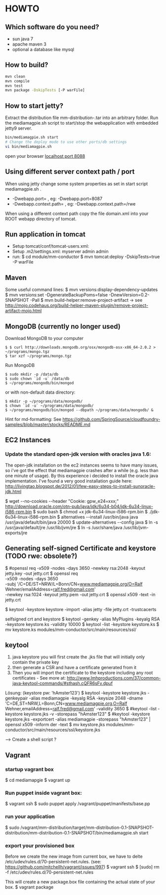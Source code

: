 HOWTO
=====

Which software do you need?
---------------------------
+ sun java 7
+ apache maven 3
+ optional a database like mysql

How to build?
-------------
```bash
mvn clean
mvn compile
mvn test
mvn package -DskipTests [-P warFile]
```


How to start jetty?
-------------------
Extract the distribution file mm-distribution-<Version>.tar into an arbitrary folder.
Run the mediamagpie.sh script to start/stop the webapplication with embedded jetty9 server.
 
```bash
bin/mediamagpie.sh start
# Change the deploy mode to use other ports/db settings
vi bin/mediamagpie.sh 
```

open your browser [localhost port 8088](http://127.0.0.1:8088/)

Using different server context path / port
------------------------------------------
When using jetty change some system properties as set in start script mediamagpie.sh .
+ -Dwebapp.port=<port> , eg: -Dwebapp.port=8087  
+ -Dwebapp.context.path=<context path> , eg: -Dwebapp.context.path=/rwe
 
When using a different context path copy the file domain.xml into your ROOT webapp directory of tomcat.

Run application in tomcat
-------------------------
+ Setup tomcat/conf/tomcat-users.xml:
  <tomcat-users>
    <role rolename="manager"/>
    <role rolename="admin"/>
    <user password="admin" roles="admin,manager" username="admin"/> 
  </tomcat-users>
+ Setup .m2/settings.xml:
  <servers>
    <server>
        <id>myserver</id>
        <username>admin</username>
        <password>admin</password>
    </server>
  </servers>
+ run: 
    $ cd module/mm-conductor
    $ mvn tomcat:deploy -DskipTests=true -P warFile


## Maven
Some useful command lines:
   $ mvn versions:display-dependency-updates
   $ mvn versions:set -DgenerateBackupPoms=false -DnewVersion=0.2-SNAPSHOT -Pall
   $ mvn build-helper:remove-project-artifact -> see http://mojo.codehaus.org/build-helper-maven-plugin/remove-project-artifact-mojo.html


## MongoDB (currently no longer used)
Download MongoDB to your computer

    $ $ curl http://downloads.mongodb.org/osx/mongodb-osx-x86_64-2.0.2 > ~/programs/mongo.tgz
    $ tar xzf ~/programs/mongo.tgz

Run MongoDB

    $ sudo mkdir -p /data/db
	$ sudo chown `id -u` /data/db
    $ ~/programs/mongodb/bin/mongod
    
or with non-default data directory:

    $ mkdir -p ~/programs/data/mongodb/
	$ chown `id -u` ~/programs/data/mongodb/
    $ ~/programs/mongodb/bin/mongod --dbpath ~/programs/data/mongodb/ &
    


Hint for md-formatting: See https://github.com/SpringSource/cloudfoundry-samples/blob/master/stocks/README.md


## EC2 Instances
### Update the standard open-jdk version with oracles java 1.6:
The open-jdk installation on the ec2 instances seems to have many issues, so i've got the effect that mediamagpie crashes after a while (e.g. less than one minute of usage). By this experience i decided to install the oracle java implementation.
I've found a very good installation guide here: http://livingtao.blogspot.de/2012/01/few-easy-steps-to-install-sunoracle-jdk.html

  $ wget --no-cookies --header "Cookie: gpw_e24=xxx;" http://download.oracle.com/otn-pub/java/jdk/6u34-b04/jdk-6u34-linux-i586-rpm.bin
  $ sudo bash
  $ chmod +x jdk-6u34-linux-i586-rpm.bin
  $ ./jdk-6u34-linux-i586-rpm.bin
  $ alternatives --install /usr/bin/java java /usr/java/default/bin/java 20000
  $ update-alternatives --config java
  $ ln -s /usr/java/default/jre /usr/lib/jvm/jre
  $ ln -s /usr/share/java /usr/lib/jvm-exports/jre
  
## Generating self-signed Certificate and keystore (TODO rwe: obsolete?)

  $ #openssl req -x509 -nodes -days 3650 -newkey rsa:2048 -keyout jetty.key -out jetty.crt
  $ openssl req \
    -x509 -nodes -days 3650 \
    -subj '/C=DE/ST=NRW/L=Bonn/CN=www.mediamagpie.org/O=Ralf Wehner/emailAddress=ralf.fred@gmail.com' \
    -newkey rsa:1024 -keyout jetty.pem -out jetty.crt
  $ openssl x509 -text -in jetty.crt
  
  $ keytool -keystore keystore -import -alias jetty -file jetty.crt -trustcacerts 
  
  selfsigned crt and keystore
  $ keytool -genkey -alias MyPlugins -keyalg RSA -keystore keystore.ks  -validity 10000
  $ keytool -list -keystore keystore.ks
  $ mv keystore.ks modules/mm-conductor/src/main/resources/ssl/ 
  
  
## keytool
  1. java keystore you will first create the .jks file that will initially only contain the private key
  2. then generate a CSR and have a certificate generated from it
  3. Then you will import the certificate to the keystore including any root certificates - See more at: http://www.lmhproductions.com/37/common-java-keytool-commands/#sthash.cQFR6sFv.dpuf
  
  Lösung: (keystore pw: 'hAmster123')
  $ keytool -keystore keystore.jks -genkeypair -alias mediamagpie -keyalg RSA -keysize 2048 -dname 'C=DE,ST=NRW,L=Bonn,CN=www.mediamagpie.org,O=Ralf Wehner,emailAddress=ralf.fred@gmail.com' -validity 3650
  $ #keytool -list -keystore keystore.jks -v -storepass "hAmster123"
  $ #keytool -keystore keystore.jks -exportcert -alias mediamagpie -storepass "hAmster123" | openssl x509 -inform der -text
  $ mv keystore.jks modules/mm-conductor/src/main/resources/ssl/keystore.jks
  
  --> Create a shell script ?
  
## Vagrant
### startup vagrant box
  $ cd mediamapgie
  $ vagrant up
  
### Run puppet inside vagrant box:
  $ vagrant ssh
  $ sudo puppet apply /vagrant/puppet/manifests/base.pp  
  
### run your application
  $ sudo /vagrant/mm-distribution/target/mm-distribution-0.1-SNAPSHOT-distribution/mm-distribution-0.1-SNAPSHOT/bin/mediamagpie.sh start  
  
### export your provisioned box
Before we create the new image from current box, we have to delte /etc/udev/rules.d/70-persistent-net.rules. (see: https://github.com/mitchellh/vagrant/issues/997)
  $ vagrant ssh
  $ [sudo] rm -f /etc/udev/rules.d/70-persistent-net.rules

This will create a new package.box file containing the actual state of your box.
  $ vagrant package

